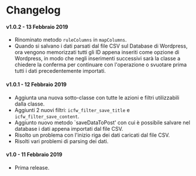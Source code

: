 ﻿Changelog
=========

#### v1.0.2 - 13 Febbraio 2019
* Rinominato metodo `ruleColumns` in `mapColumns`.
* Quando si salvano i dati parsati dal file CSV sul Database di Wordpress, ora vengono memorizzati tutti gli ID appena
  inseriti come opzione di Wordpress, in modo che negli inserimenti successivi sarà la classe a chiedere la conferma per
  continuare con l'operazione o svuotare prima tutti i dati precedentemente importati.

#### v1.0.1 - 12 Febbraio 2019
* Aggiunta una nuova sotto-classe con tutte le azioni e filtri utilizzabili dalla classe.
* Aggiunti 2 nuovi filtri: `icfw_filter_save_title` e `icfw_filter_save_content`.
* Aggiunto nuovo metodo `saveDataToPost' con cui è possibile salvare nel database i dati appena importati dal file CSV.
* Risolto un problema con l'inizio riga dei dati caricati dal file CSV.
* Risolti vari problemi di parsing dei dati.

#### v1.0 - 11 Febbraio 2019
* Prima release.